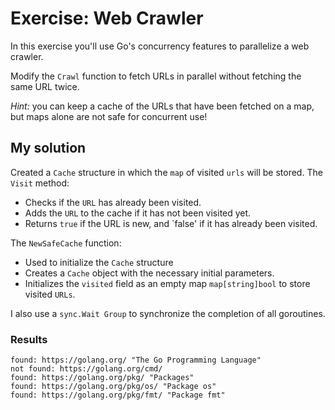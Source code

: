 # Exercise: Web Crawler

In this exercise you'll use Go's concurrency features to parallelize a web crawler.

Modify the `Crawl` function to fetch URLs in parallel without fetching the same URL twice.

_Hint:_ you can keep a cache of the URLs that have been fetched on a map, but maps alone are not safe for concurrent use!


## My solution
Created a `Cache` structure in which the `map` of visited `urls` will be stored.
The `Visit` method:
- Checks if the `URL` has already been visited.
- Adds the `URL` to the cache if it has not been visited yet.
- Returns `true` if the URL is new, and `false' if it has already been visited.

The `NewSafeCache` function:
- Used to initialize the `Cache` structure
- Creates a `Cache` object with the necessary initial parameters.
- Initializes the `visited` field as an empty map `map[string]bool` to store visited `URLs`.

I also use a `sync.Wait Group` to synchronize the completion of all goroutines.

### Results
```text
found: https://golang.org/ "The Go Programming Language"
not found: https://golang.org/cmd/
found: https://golang.org/pkg/ "Packages"
found: https://golang.org/pkg/os/ "Package os"
found: https://golang.org/pkg/fmt/ "Package fmt"
```



